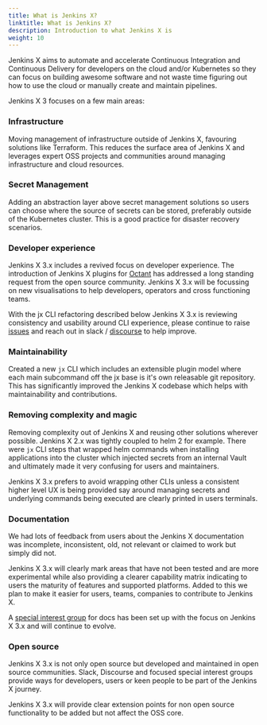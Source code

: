 ```yaml
---
title: What is Jenkins X?
linktitle: What is Jenkins X?
description: Introduction to what Jenkins X is
weight: 10
---
```

 
Jenkins X aims to automate and accelerate Continuous Integration and Continuous Delivery for developers on the cloud and/or Kubernetes so they can focus on building awesome software and not waste time figuring out how to use the cloud or manually create and maintain pipelines.

Jenkins X 3 focuses on a few main areas:
 
### Infrastructure
 
Moving management of infrastructure outside of Jenkins X, favouring solutions like Terraform.  This reduces the surface area of Jenkins X and leverages expert OSS projects and communities around managing infrastructure and cloud resources.
 
### Secret Management
 
Adding an abstraction layer above secret management solutions so users can choose where the source of secrets can be stored, preferably outside of the Kubernetes cluster.  This is a good practice for disaster recovery scenarios.
 
### Developer experience
 
Jenkins X 3.x includes a revived focus on developer experience.  The introduction of Jenkins X plugins for [Octant](https://octant.dev/) has addressed a long standing request from the open source community.  Jenkins X 3.x will be focussing on new visualisations  to help developers, operators and cross functioning teams.
 
With the jx CLI refactoring described below Jenkins X 3.x is reviewing consistency and usability around CLI experience, please continue to raise [issues](https://github.com/jenkins-x/jx-docs/issues) and reach out in slack / [discourse](https://jenkinsx.discourse.group/) to help improve.
 
### Maintainability
 
Created a new `jx` CLI which includes an extensible plugin model where each main subcommand off the jx base is it's own releasable git repository.  This has significantly improved the Jenkins X codebase which helps with maintainability and contributions.
 
### Removing complexity and magic
 
Removing complexity out of Jenkins X and reusing other solutions wherever possible.  Jenkins X 2.x was tightly coupled to helm 2 for example.  There were `jx` CLI steps that wrapped helm commands when installing applications into the cluster which injected secrets from an internal Vault and ultimately made it very confusing for users and maintainers. 
 
Jenkins X 3.x prefers to avoid wrapping other CLIs unless a consistent higher level UX is being provided say around managing secrets and underlying commands being executed are clearly printed in users terminals.
 
### Documentation
 
We had lots of feedback from users about the Jenkins X documentation was incomplete, inconsistent, old, not relevant or claimed to work but simply did not.
 
Jenkins X 3.x will clearly mark areas that have not been tested and are more experimental while also providing a clearer capability matrix indicating to users the maturity of features and supported platforms.  Added to this we plan to make it easier for users, teams, companies to contribute to Jenkins X.
 
A [special interest group](https://github.com/jenkins-x/jx-community/tree/master/sig-docs) for docs has been set up with the focus on Jenkins X 3.x and will continue to evolve.
 
### Open source
 
Jenkins X 3.x is not only open source but developed and maintained in open source communities. Slack, Discourse and focused special interest groups provide ways for developers, users or keen people to be part of the Jenkins X journey.
 
Jenkins X 3.x will provide clear extension points for non open source functionality to be added but not affect the OSS core.
